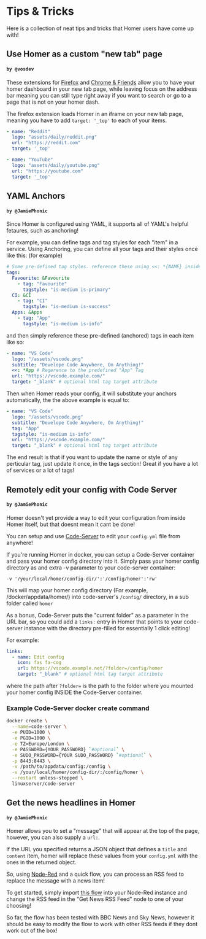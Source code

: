 # Tips & Tricks

Here is a collection of neat tips and tricks that Homer users have come up with!

## Use Homer as a custom "new tab" page
#### `by @vosdev`

These extensions for [Firefox](https://addons.mozilla.org/firefox/addon/custom-new-tab-page) and [Chrome & Friends](https://chrome.google.com/webstore/detail/new-tab-changer/occbjkhimchkolibngmcefpjlbknggfh) allow you to have your homer dashboard in your new tab page, while leaving focus on the address bar meaning you can still type right away if you want to search or go to a page that is not on your homer dash.

The firefox extension loads Homer in an iframe on your new tab page, meaning you have to add `target: '_top'` to each of your items.

```yaml
- name: "Reddit"
  logo: "assets/daily/reddit.png"
  url: "https://reddit.com"
  target: '_top'

- name: "YouTube"
  logo: "assets/daily/youtube.png"
  url: "https://youtube.com"
  target: '_top'
```

## YAML Anchors
#### `by @JamiePhonic`

Since Homer is configured using YAML, it supports all of YAML's helpful fetaures, such as anchoring!

For example, you can define tags and tag styles for each "item" in a service. 
Using Anchoring, you can define all your tags and their styles once like this: (for example)

```yaml
# Some pre-defined tag styles. reference these using <<: *{NAME} inside an item definition; For Example, <<: *Apps
tags: 
  Favourite: &Favourite
    - tag: "Favourite"
      tagstyle: "is-medium is-primary"
  CI: &CI
    - tag: "CI"
      tagstyle: "is-medium is-success"
  Apps: &Apps
    - tag: "App"
      tagstyle: "is-medium is-info"      
```

and then simply reference these pre-defined (anchored) tags in each item like so:

```yaml
- name: "VS Code"
  logo: "/assets/vscode.png"
  subtitle: "Develope Code Anywhere, On Anything!"
  <<: *App # Regerence to the predefined "App" Tag
  url: "https://vscode.example.com/"
  target: "_blank" # optional html tag target attribute
````

Then when Homer reads your config, it will substitute your anchors automatically, the the above example is equal to:

```yaml
- name: "VS Code"
  logo: "/assets/vscode.png"
  subtitle: "Develope Code Anywhere, On Anything!"
  tag: "App"
  tagstyle: "is-medium is-info"
  url: "https://vscode.example.com/"
  target: "_blank" # optional html tag target attribute
```

The end result is that if you want to update the name or style of any perticular tag, just update it once, in the tags section! 
Great if you have a lot of services or a lot of tags!  

## Remotely edit your config with Code Server
#### `by @JamiePhonic`

Homer doesn't yet provide a way to edit your configuration from inside Homer itself, but that doesnt mean it cant be done!

You can setup and use [Code-Server](https://github.com/cdr/code-server) to edit your `config.yml` file from anywhere!

If you're running Homer in docker, you can setup a Code-Server container and pass your homer config directory into it.
Simply pass your homer config directory as and extra -v parameter to your code-server container:
```
-v '/your/local/homer/config-dir/':'/config/homer':'rw'
```
This will map your homer config directory (For example, /docker/appdata/homer/) into code-server's `/config/` directory, in a sub folder called `homer`

As a bonus, Code-Server puts the "current folder" as a parameter in the URL bar, so you could add a `links:` entry in Homer that points to your code-server instance with the directory pre-filled for essentially 1 click editing!

For example: 
```yml
links:
  - name: Edit config
    icon: fas fa-cog
    url: https://vscode.example.net/?folder=/config/homer
    target: "_blank" # optional html tag target attribute
```
where the path after `?folder=` is the path to the folder where you mounted your homer config INSIDE the Code-Server container.

### Example Code-Server docker create command
```sh
docker create \
  --name=code-server \
  -e PUID=1000 \
  -e PGID=1000 \
  -e TZ=Europe/London \
  -e PASSWORD={YOUR_PASSWORD} `#optional` \
  -e SUDO_PASSWORD={YOUR SUDO_PASSWORD} `#optional` \
  -p 8443:8443 \
  -v /path/to/appdata/config:/config \
  -v /your/local/homer/config-dir/:/config/homer \
  --restart unless-stopped \
  linuxserver/code-server
```


## Get the news headlines in Homer
#### `by @JamiePhonic`

Homer allows you to set a "message" that will appear at the top of the page, however, you can also supply a `url:`.

If the URL you specified returns a JSON object that defines a `title` and `content` item, homer will replace these values from your `config.yml` with the ones in the returned object.

So, using [Node-Red](https://nodered.org/docs/getting-started/) and a quick flow, you can process an RSS feed to replace the message with a news item!

To get started, simply import [this flow](https://flows.nodered.org/flow/4b6406c9a684c26ace0430dd1826e95d) into your Node-Red instance and change the RSS feed in the "Get News RSS Feed" node to one of your choosing! 

So far, the flow has been tested with BBC News and Sky News, however it should be easy to modify the flow to work with other RSS feeds if they dont work out of the box!
